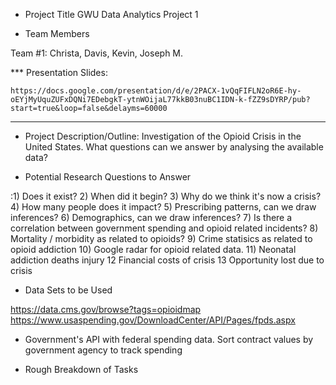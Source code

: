 - Project Title
GWU Data Analytics Project 1

- Team Members

Team #1: Christa, Davis, Kevin, Joseph M.

*** Presentation Slides: 
	
	https://docs.google.com/presentation/d/e/2PACX-1vQqFIFLN2oR6E-hy-oEYjMyUquZUFxDQNi7EDebgkT-ytnWOijaL77kkB03nuBC1IDN-k-fZZ9sDYRP/pub?start=true&loop=false&delayms=60000

	
***

- Project Description/Outline:
Investigation of the Opioid Crisis in the United States. What questions can we answer by analysing the available data?

- Potential Research Questions to Answer

:1) Does it exist?
2) When did it begin?
3) Why do we think it's now a crisis?
4) How many people does it impact?
5) Prescribing patterns, can we draw inferences?
6) Demographics, can we draw inferences?
7) Is there a correlation between government spending and opioid related incidents?
8) Mortality / morbidity as related to opioids?
9) Crime statisics as related to opioid addiction
10) Google radar for opioid related data.
11) Neonatal addiction deaths injury
12 Financial costs of crisis
13 Opportunity lost due to crisis

- Data Sets to be Used

https://data.cms.gov/browse?tags=opioidmap
https://www.usaspending.gov/DownloadCenter/API/Pages/fpds.aspx
- Government's API with federal spending data. Sort contract values by government agency to track spending


- Rough Breakdown of Tasks 